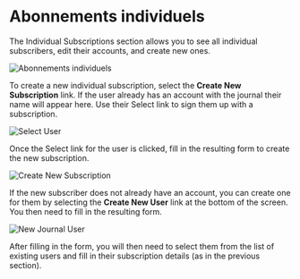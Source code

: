# Abonnements individuels


The Individual Subscriptions section allows you to see all individual subscribers, edit their accounts, and create new ones.

![Abonnements individuels](images/chapter5/sub_individual.png)




To create a new individual subscription, select the **Create New Subscription** link. If the user already has an account with the journal their name will appear here. Use their Select link to sign them up with a subscription.

![Select User](images/chapter5/sub_new_user.png)


Once the Select link for the user is clicked, fill in the resulting form to create the new subscription.

![Create New Subscription](images/chapter5/sub_new_sub.png)




If the new subscriber does not already have an account, you can create one for them by selecting the **Create New User** link at the bottom of the screen. You then need to fill in the resulting form.

![New Journal User](images/chapter5/sub_new_people.png)


After filling in the form, you will then need to select them from the list of existing users and fill in their subscription details (as in the previous section).